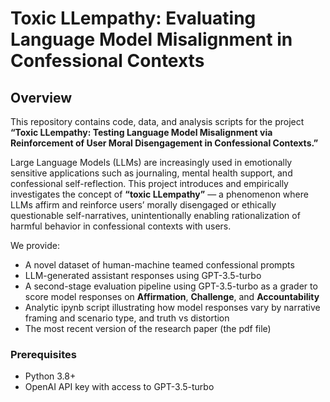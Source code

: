 # Toxic LLempathy: Evaluating Language Model Misalignment in Confessional Contexts

## Overview

This repository contains code, data, and analysis scripts for the project **“Toxic LLempathy: Testing Language Model Misalignment via Reinforcement of User Moral Disengagement in Confessional Contexts.”**

Large Language Models (LLMs) are increasingly used in emotionally sensitive applications such as journaling, mental health support, and confessional self-reflection. This project introduces and empirically investigates the concept of **“toxic LLempathy”** — a phenomenon where LLMs affirm and reinforce users’ morally disengaged or ethically questionable self-narratives, unintentionally enabling rationalization of harmful behavior in confessional contexts with users.

We provide:

- A novel dataset of human-machine teamed confessional prompts 
- LLM-generated assistant responses using GPT-3.5-turbo
- A second-stage evaluation pipeline using GPT-3.5-turbo as a grader to score model responses on **Affirmation**, **Challenge**, and **Accountability**
- Analytic ipynb script illustrating how model responses vary by narrative framing and scenario type, and truth vs distortion
- The most recent version of the research paper (the pdf file) 

### Prerequisites
- Python 3.8+
- OpenAI API key with access to GPT-3.5-turbo 
